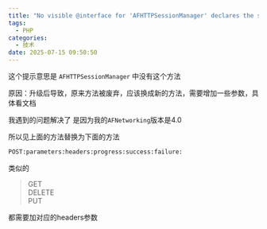 ```yaml
---
title: "No visible @interface for 'AFHTTPSessionManager' declares the selector 'POST:parameters:progress:success:failure:'"
tags:
  - PHP
categories:
  - 技术
date: 2025-07-15 09:50:50
---
```


这个提示意思是 `AFHTTPSessionManager` 中没有这个方法

原因：升级后导致，原来方法被废弃，应该换成新的方法，需要增加一些参数，具体看文档

我遇到的问题解决了 是因为我的`AFNetworking`版本是4.0

所以见上面的方法替换为下面的方法

```bash
POST:parameters:headers:progress:success:failure:
```

类似的

> GET  
> DELETE  
> PUT

都需要加对应的headers参数
